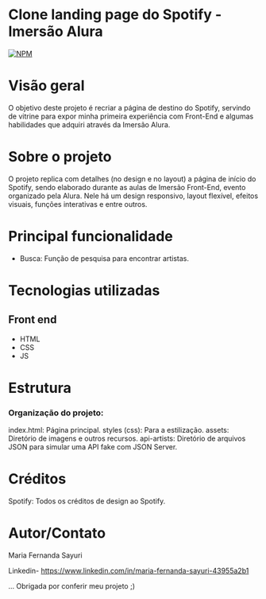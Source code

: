 # Clone landing page do Spotify - Imersão Alura 

[![NPM](https://img.shields.io/npm/l/react)](https://github.com/ma-sayuri/Spotify-Imersao-Front-End/blob/main/LICENSE) 

# Visão geral

O objetivo deste projeto é recriar a página de destino do Spotify, servindo de vitrine para expor minha primeira experiência com Front-End e algumas habilidades que adquiri através da Imersão Alura.

# Sobre o projeto

O projeto replica com detalhes (no design e no layout) a página de início do Spotify, sendo elaborado durante as aulas de Imersão Front-End, evento organizado pela Alura. Nele há um design responsivo, layout flexível, efeitos visuais, funções interativas e entre outros.

# Principal funcionalidade
- Busca: Função de pesquisa para encontrar artistas.

# Tecnologias utilizadas
## Front end
- HTML
- CSS
- JS


# Estrutura 
### Organização do projeto:

index.html: Página principal.
styles (css): Para a estilização.
assets: Diretório de imagens e outros recursos.
api-artists: Diretório de arquivos JSON para simular uma API fake com JSON Server.

# Créditos

Spotify: Todos os créditos de design ao Spotify.

# Autor/Contato

Maria Fernanda Sayuri

Linkedin- https://www.linkedin.com/in/maria-fernanda-sayuri-43955a2b1

...
Obrigada por conferir meu projeto ;)
